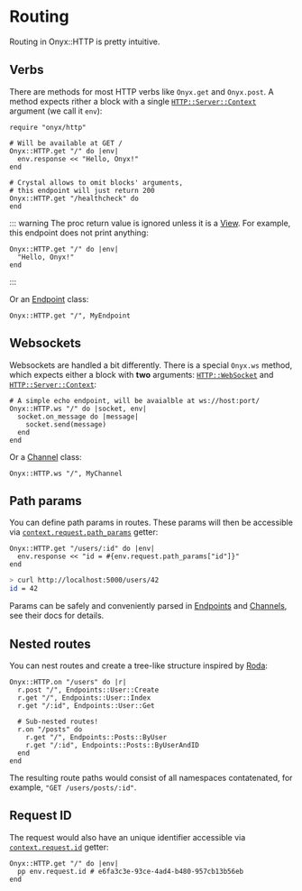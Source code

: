 # Routing

Routing in Onyx::HTTP is pretty intuitive.

## Verbs

There are methods for most HTTP verbs like `Onyx.get` and `Onyx.post`. A method expects rither a block with a single [`HTTP::Server::Context`](https://crystal-lang.org/api/latest/HTTP/Server/Context.html) argument (we call it `env`):

```crystal
require "onyx/http"

# Will be available at GET /
Onyx::HTTP.get "/" do |env|
  env.response << "Hello, Onyx!"
end

# Crystal allows to omit blocks' arguments,
# this endpoint will just return 200
Onyx::HTTP.get "/healthcheck" do
end
```

::: warning
The proc return value is ignored unless it is a [View](/http/views). For example, this endpoint does not print anything:

```crystal
Onyx::HTTP.get "/" do |env|
  "Hello, Onyx!"
end
```

:::

Or an [Endpoint](/http/endpoints) class:

```crystal
Onyx::HTTP.get "/", MyEndpoint
```

## Websockets

Websockets are handled a bit differently. There is a special `Onyx.ws` method, which expects either a block with **two** arguments: [`HTTP::WebSocket`](https://crystal-lang.org/api/latest/HTTP/WebSocket.html) and [`HTTP::Server::Context`](https://crystal-lang.org/api/latest/HTTP/Server/Context.html):

```crystal
# A simple echo endpoint, will be avaialble at ws://host:port/
Onyx::HTTP.ws "/" do |socket, env|
  socket.on_message do |message|
    socket.send(message)
  end
end
```

Or a [Channel](/http/channels) class:

```crystal
Onyx::HTTP.ws "/", MyChannel
```

## Path params

You can define path params in routes. These params will then be accessible via [`context.request.path_params`](https://api.onyxframework.org/http/HTTP/Request.html#path_params%3AHash%28String%2CString%29-instance-method) getter:

```crystal
Onyx::HTTP.get "/users/:id" do |env|
  env.response << "id = #{env.request.path_params["id"]}"
end
```

```sh
> curl http://localhost:5000/users/42
id = 42
```

Params can be safely and conveniently parsed in [Endpoints](/http/endpoints) and [Channels](/http/channels), see their docs for details.

## Nested routes

You can nest routes and create a tree-like structure inspired by [Roda](http://roda.jeremyevans.net/):

```crystal
Onyx::HTTP.on "/users" do |r|
  r.post "/", Endpoints::User::Create
  r.get "/", Endpoints::User::Index
  r.get "/:id", Endpoints::User::Get

  # Sub-nested routes!
  r.on "/posts" do
    r.get "/", Endpoints::Posts::ByUser
    r.get "/:id", Endpoints::Posts::ByUserAndID
  end
end
```

The resulting route paths would consist of all namespaces contatenated, for example, `"GET /users/posts/:id"`.

## Request ID

The request would also have an unique identifier accessible via [`context.request.id`](https://api.onyxframework.org/http/HTTP/Request.html#id-instance-method) getter:

```crystal
Onyx::HTTP.get "/" do |env|
  pp env.request.id # e6fa3c3e-93ce-4ad4-b480-957cb13b56eb
end
```

